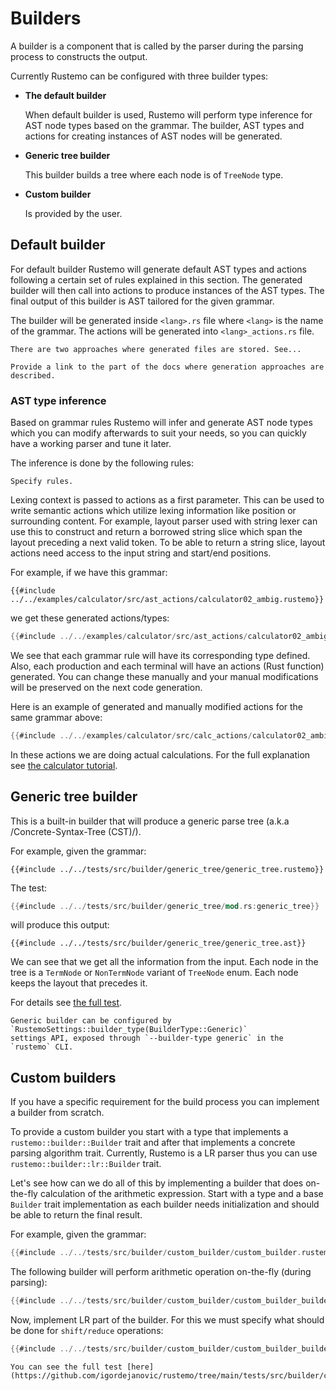 # Builders

A builder is a component that is called by the parser during the parsing process
to constructs the output.

Currently Rustemo can be configured with three builder types:

- **The default builder**

  When default builder is used, Rustemo will perform type inference for AST node
  types based on the grammar. The builder, AST types and actions for creating
  instances of AST nodes will be generated.
  
- **Generic tree builder**

  This builder builds a tree where each node is of `TreeNode` type.

- **Custom builder**

  Is provided by the user.


## Default builder

For default builder Rustemo will generate default AST types and actions
following a certain set of rules explained in this section. The generated
builder will then call into actions to produce instances of the AST types. The
final output of this builder is AST tailored for the given grammar.

The builder will be generated inside `<lang>.rs` file where `<lang>` is the name
of the grammar. The actions will be generated into `<lang>_actions.rs` file.

```admonish note
There are two approaches where generated files are stored. See... 
```

```admonish todo
Provide a link to the part of the docs where generation approaches are described.
```

### AST type inference

Based on grammar rules Rustemo will infer and generate AST node types which you
can modify afterwards to suit your needs, so you can quickly have a working
parser and tune it later.

The inference is done by the following rules:

```admonish todo
Specify rules.
```

Lexing context is passed to actions as a first parameter. This can be used to
write semantic actions which utilize lexing information like position or
surrounding content. For example, layout parser used with string lexer can use
this to construct and return a borrowed string slice which span the layout
preceding a next valid token. To be able to return a string slice, layout
actions need access to the input string and start/end positions.

For example, if we have this grammar:

```
{{#include ../../examples/calculator/src/ast_actions/calculator02_ambig.rustemo}}
```

we get these generated actions/types:
```rust
{{#include ../../examples/calculator/src/ast_actions/calculator02_ambig_actions.rs}}
```

We see that each grammar rule will have its corresponding type defined. Also,
each production and each terminal will have an actions (Rust function)
generated. You can change these manually and your manual modifications will be
preserved on the next code generation.


Here is an example of generated and manually modified actions for the same grammar above:

```rust
{{#include ../../examples/calculator/src/calc_actions/calculator02_ambig_actions.rs}}
```

In these actions we are doing actual calculations. For the full explanation see
[the calculator tutorial](tutorials/calculator/calculator.md).


## Generic tree builder

This is a built-in builder that will produce a generic parse tree (a.k.a
/Concrete-Syntax-Tree (CST)/).

For example, given the grammar:

```
{{#include ../../tests/src/builder/generic_tree/generic_tree.rustemo}}
```

The test:

```rust
{{#include ../../tests/src/builder/generic_tree/mod.rs:generic_tree}}
```

will produce this output:

```
{{#include ../../tests/src/builder/generic_tree/generic_tree.ast}}
```

We can see that we get all the information from the input. Each node in the tree
is a `TermNode` or `NonTermNode` variant of `TreeNode` enum. Each node keeps the
layout that precedes it.

For details see [the full
test](https://github.com/igordejanovic/rustemo/tree/main/tests/src/builder/generic_tree).

```admonish note
Generic builder can be configured by `RustemoSettings::builder_type(BuilderType::Generic)`
settings API, exposed through `--builder-type generic` in the `rustemo` CLI.
```


## Custom builders

If you have a specific requirement for the build process you can implement a
builder from scratch.

To provide a custom builder you start with a type that implements a
`rustemo::builder::Builder` trait and after that implements a concrete parsing
algorithm trait. Currently, Rustemo is a LR parser thus you can use
`rustemo::builder::lr::Builder` trait.

Let's see how can we do all of this by implementing a builder that does
on-the-fly calculation of the arithmetic expression. Start with a type and a
base `Builder` trait implementation as each builder needs initialization and
should be able to return the final result.

For example, given the grammar:

```rust
{{#include ../../tests/src/builder/custom_builder/custom_builder.rustemo}}

```

The following builder will perform arithmetic operation on-the-fly (during parsing):

```rust
{{#include ../../tests/src/builder/custom_builder/custom_builder_builder.rs:custom-builder-base}}
```


Now, implement LR part of the builder. For this we must specify what should be
done for `shift/reduce` operations:

```rust
{{#include ../../tests/src/builder/custom_builder/custom_builder_builder.rs:custom-builder-lr}}
```

```admonish tip
You can see the full test [here](https://github.com/igordejanovic/rustemo/tree/main/tests/src/builder/custom_builder).
```


